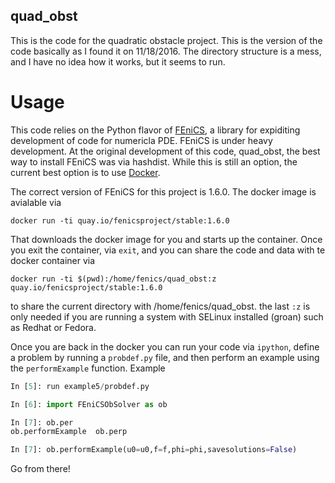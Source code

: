 ## quad_obst


This is the code for the quadratic obstacle project. This is the version of the code basically as I found it on 11/18/2016.  The directory structure is a mess, and I have no idea how it works, but it seems to run. 

# Usage
This code relies on the Python flavor of [FEniCS](http://www.fenicsproject.org), a library for expiditing development of code for numericla PDE.
FEniCS is under heavy development.  At the original development of this code, quad_obst, the best way to install FEniCS was via hashdist.  While this is still an option,
the current best option is to use [Docker](http://www.docker.com). 

The correct version of FEniCS for this project is 1.6.0.  The docker image is avialable via
```
docker run -ti quay.io/fenicsproject/stable:1.6.0
```

That downloads the docker image for you and starts up the container.  Once you exit the container, via `exit`, and you can share the code and data with te docker container via


```
docker run -ti $(pwd):/home/fenics/quad_obst:z quay.io/fenicsproject/stable:1.6.0
```

to share the current directory with /home/fenics/quad_obst.  the last `:z` is only needed if you are running a system with SELinux installed (groan) such as Redhat or Fedora.

Once you are back in the docker you can run your code via `ipython`, define a problem by running a `probdef.py` file, and then perform an example using the `performExample` function.  Example

```python
In [5]: run example5/probdef.py

In [6]: import FEniCSObSolver as ob

In [7]: ob.per
ob.performExample  ob.perp            

In [7]: ob.performExample(u0=u0,f=f,phi=phi,savesolutions=False)
```

Go from there!

